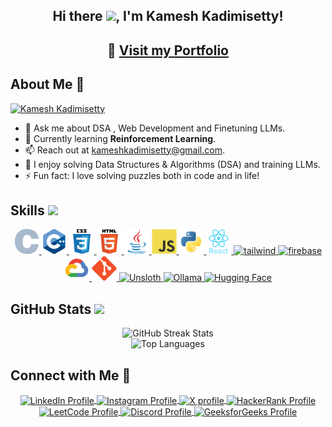 <h2 align="center">Hi there <img src="https://media.giphy.com/media/hvRJCLFzcasrR4ia7z/giphy.gif" width="30">, I'm Kamesh Kadimisetty!</h2>

<h2 align="center">🔗 <a href="https://kamesh-kadimisetty.github.io/portfolio/">Visit my Portfolio</a></h2>

<h2>About Me 👤</h2>
<!-- <p align="left"> <img src="https://komarev.com/ghpvc/?username=Kamesh-Kadimisetty&label=Profile%20views&color=0e75b6&style=flat" alt="Kamesh" /> </p> -->
<p align="left"> <a href="https://x.com/KameshK05" target="blank"><img src="https://img.shields.io/twitter/follow/KameshK05?logo=twitter&style=for-the-badge" 
 alt="Kamesh Kadimisetty" /></a> </p>
<ul>
  <li>💬 Ask me about DSA , Web Development and Finetuning LLMs.</li>
  <li>🌱 Currently learning <b>Reinforcement Learning</b>.</li>
  <li>📫 Reach out at <a href="mailto:kameshkadimisetty@gmail.com">kameshkadimisetty@gmail.com</a>.</li>
  <li>🧠 I enjoy solving Data Structures & Algorithms (DSA) and training LLMs.</li>
  <li>⚡ Fun fact: I love solving puzzles both in code and in life!</li>
</ul>

<h2>Skills <img src="https://media2.giphy.com/media/QssGEmpkyEOhBCb7e1/giphy.gif?cid=ecf05e47a0n3gi1bfqntqmob8g9aid1oyj2wr3ds3mg700bl&rid=giphy.gif" width="25"></h2>
<p align="center">
  <a href="https://www.cprogramming.com/" target="_blank" rel="noreferrer">
    <img src="https://raw.githubusercontent.com/devicons/devicon/master/icons/c/c-original.svg" alt="C" width="40" height="40"/>
  </a>
  <a href="https://www.w3schools.com/cpp/" target="_blank" rel="noreferrer">
    <img src="https://raw.githubusercontent.com/devicons/devicon/master/icons/cplusplus/cplusplus-original.svg" alt="C++" width="40" height="40"/>
  </a>
  <a href="https://www.w3schools.com/css/" target="_blank" rel="noreferrer">
    <img src="https://raw.githubusercontent.com/devicons/devicon/master/icons/css3/css3-original-wordmark.svg" alt="CSS3" width="40" height="40"/>
  </a>
  <a href="https://www.w3.org/html/" target="_blank" rel="noreferrer">
    <img src="https://raw.githubusercontent.com/devicons/devicon/master/icons/html5/html5-original-wordmark.svg" alt="HTML5" width="40" height="40"/>
  </a>
  <a href="https://www.java.com" target="_blank" rel="noreferrer">
    <img src="https://raw.githubusercontent.com/devicons/devicon/master/icons/java/java-original.svg" alt="Java" width="40" height="40"/>
  </a>
  <a href="https://developer.mozilla.org/en-US/docs/Web/JavaScript" target="_blank" rel="noreferrer">
    <img src="https://raw.githubusercontent.com/devicons/devicon/master/icons/javascript/javascript-original.svg" alt="JavaScript" width="40" height="40"/>
  </a>
  <a href="https://www.python.org" target="_blank" rel="noreferrer">
    <img src="https://raw.githubusercontent.com/devicons/devicon/master/icons/python/python-original.svg" alt="Python" width="40" height="40"/>
  </a>
  <a href="https://reactjs.org/" target="_blank" rel="noreferrer">
    <img src="https://raw.githubusercontent.com/devicons/devicon/master/icons/react/react-original-wordmark.svg" alt="React.js" width="40" height="40"/>
  </a>
  <a href="https://tailwindcss.com/" target="_blank" rel="noreferrer"> <img src="https://www.vectorlogo.zone/logos/tailwindcss/tailwindcss-icon.svg"       alt="tailwind" width="40" height="40"/>
  </a>
 <a href="https://firebase.google.com/" target="_blank" rel="noreferrer"> <img src="https://www.vectorlogo.zone/logos/firebase/firebase-icon.svg" alt="firebase" width="40" height="40"/>
  <a href="https://cloud.google.com/" target="_blank" rel="noreferrer">
    <img src="https://raw.githubusercontent.com/devicons/devicon/master/icons/googlecloud/googlecloud-original.svg" alt="Google Cloud" width="40" height="40"/>
  </a>
  <a href="https://git-scm.com/" target="_blank" rel="noreferrer">
    <img src="https://raw.githubusercontent.com/devicons/devicon/master/icons/git/git-original.svg" alt="Git" width="40" height="40"/>
  </a>
  <a href="https://unsloth.ai/" target="_blank" rel="noreferrer">
  <img src="https://hdrobots.com/ai-tools/unsloth" alt="Unsloth" width="40" height="40"/>
</a>
 <a href="https://ollama.com/" target="_blank" rel="noreferrer">
  <img src="[https://ollama.com/apple-touch-icon.png](https://ollama.com/)" alt="Ollama" width="40" height="40"/>
</a>
 <a href="https://huggingface.co/" target="_blank" rel="noreferrer">
   <img src="https://huggingface.co/front/assets/huggingface_logo-noborder.svg" alt="Hugging Face" width="40" height="40"/>
 </a>

</p>

 <!--<div style="display: flex; justify-content: center;">
    <img src="https://leetcard.jacoblin.cool/Kamesh_Kadimisetty?theme=dark&font=Fira%20Code&ext=heatmap" alt="LeetCode Stats" style="margin-right: 20px;"/>
    <img src="https://leetcode-badge-showcase.vercel.app/api?username=Kamesh_Kadimisetty&theme=dark&border=border&animated=true" alt="LeetCode Stats" />
</div> -->

<h2>GitHub Stats <img src="https://media.giphy.com/media/iY8CRBdQXODJSCERIr/giphy.gif" width="35"></h2>
<div align="center">
  <img src="https://github-readme-streak-stats.herokuapp.com/?user=Kamesh-Kadimisetty&theme=algolia" alt="GitHub Streak Stats"/>
  <br>
  <img src="https://github-readme-stats.vercel.app/api/top-langs?username=Kamesh-Kadimisetty&show_icons=true&locale=en&layout=compact&theme=algolia" alt="Top Languages"/>
<!--   <img src="https://github-readme-stats.vercel.app/api?username=Kamesh-Kadimisetty&show_icons=true&theme=algolia&include_all_commits=true" alt="GitHub Stats"/> -->
</div>

<h2>Connect with Me 🤝</h2>
<p align="center">
  <a href="https://www.linkedin.com/in/kadimisetty-kumar-venkata-kamesh-b1b841300/" target="blank">
    <img align="center" src="https://raw.githubusercontent.com/rahuldkjain/github-profile-readme-generator/master/src/images/icons/Social/linked-in-alt.svg" alt="LinkedIn Profile" height="30" width="40" />
  </a>
  <a href="https://instagram.com/kamesh_kadimisetty" target="blank">
    <img align="center" src="https://raw.githubusercontent.com/rahuldkjain/github-profile-readme-generator/master/src/images/icons/Social/instagram.svg" alt="Instagram Profile" height="30" width="40" />
  </a>
  <a href="https://x.com/KameshK05" target="blank">
    <img align="center" src="https://raw.githubusercontent.com/rahuldkjain/github-profile-readme-generator/master/src/images/icons/Social/twitter.svg" 
      alt="X profile" height="30" width="40" />
  </a>
  <a href="https://www.hackerrank.com/KameshK2005" target="blank">
    <img align="center" src="https://raw.githubusercontent.com/rahuldkjain/github-profile-readme-generator/master/src/images/icons/Social/hackerrank.svg" alt="HackerRank Profile" height="30" width="40" />
  </a>
  <a href="https://www.leetcode.com/Kamesh_Kadimisetty" target="blank">
    <img align="center" src="https://raw.githubusercontent.com/rahuldkjain/github-profile-readme-generator/master/src/images/icons/Social/leet-code.svg" alt="LeetCode Profile" height="30" width="40" />
  </a>
  <a href="https://discord.gg/kameshkadimisetty_99001" target="blank">
    <img align="center" src="https://raw.githubusercontent.com/rahuldkjain/github-profile-readme-generator/master/src/images/icons/Social/discord.svg" alt="Discord Profile" height="30" width="40" />
  </a>
  <a href="https://auth.geeksforgeeks.org/user/kameshkadimisetty/profile" target="blank">     
    <img align="center" src="https://upload.wikimedia.org/wikipedia/commons/4/43/GeeksforGeeks.svg" alt="GeeksforGeeks Profile" height="30" width="40" />   
</a>

</p>
